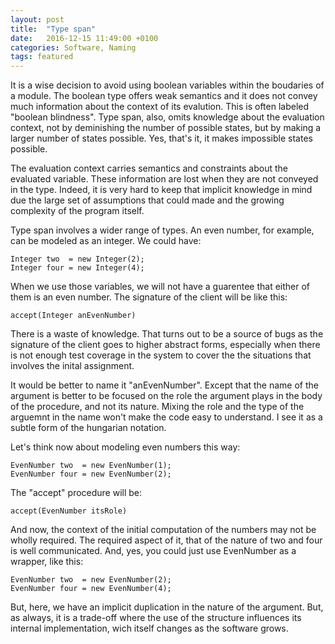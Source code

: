 ```yaml
---
layout: post
title:  "Type span"
date:   2016-12-15 11:49:00 +0100
categories: Software, Naming
tags: featured
---
```


It is a wise decision to avoid using boolean variables within the boudaries of a module.
The boolean type offers weak semantics and it does not convey much information about 
the context of its evalution.
This is often labeled "boolean blindness".
Type span, also, omits knowledge about the evaluation context,
not by deminishing the number of possible states,
but by making a larger number of states possible.
Yes, that's it, it makes impossible states possible.

The evaluation context carries semantics and constraints about the evaluated variable.
These information are lost when they are not conveyed in the type.
Indeed, it is very hard to keep that implicit knowledge in mind
due the large set of assumptions that could made
and the growing complexity of the program itself.

Type span involves a wider range of types.
An even number, for example, can be modeled as an integer. We could have:

```
Integer two  = new Integer(2);
Integer four = new Integer(4);
```

When we use those variables, we will not have a guarentee
that either of them is an even number.
The signature of the client will be like this:

```
accept(Integer anEvenNumber)
```

There is a waste of knowledge.
That turns out to be a source of bugs as the signature of the client
goes to higher abstract forms, especially when there is not enough test
coverage in the system to cover the the situations that involves the inital assignment.

It would be better to name it "anEvenNumber".
Except  that the name of the argument is better to be focused on the role the argument
plays in the body of the procedure, and not its nature.
Mixing the role and the type of the arguemnt in the name won't
make the code easy to understand.
I see it as a subtle form of the hungarian notation.

Let's think now about modeling even numbers this way:

```
EvenNumber two  = new EvenNumber(1);
EvenNumber four = new EvenNumber(2);
```

The "accept" procedure will be:

```
accept(EvenNumber itsRole)
```

And now, the context of the initial computation of the numbers may not be wholly required.
The required aspect of it, that of the nature of two and four is well communicated.
And, yes, you could just use EvenNumber as a wrapper, like this:

```
EvenNumber two  = new EvenNumber(2);
EvenNumber four = new EvenNumber(4);
```

But, here, we have an implicit duplication in the nature of the argument.
But, as always, it is a trade-off where the use of the structure influences its internal
implementation, wich itself changes as the software grows.
